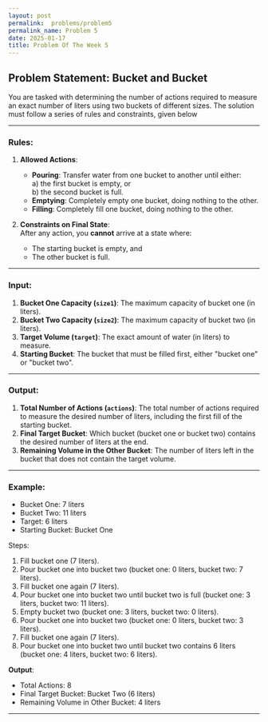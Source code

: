 ```yaml
---
layout: post
permalink:  problems/problem5
permalink_name: Problem 5
date: 2025-01-17
title: Problem Of The Week 5 
---
```


## Problem Statement: Bucket and Bucket

You are tasked with determining the number of actions required to measure an exact number of liters using two buckets of different sizes. The solution must follow a series of rules and constraints, given below

---

### Rules:

1. **Allowed Actions**:  
   - **Pouring**: Transfer water from one bucket to another until either:  
     a) the first bucket is empty, or  
     b) the second bucket is full.  
   - **Emptying**: Completely empty one bucket, doing nothing to the other.  
   - **Filling**: Completely fill one bucket, doing nothing to the other.

2. **Constraints on Final State**:  
   After any action, you **cannot** arrive at a state where:  
   - The starting bucket is empty, and  
   - The other bucket is full.

---

### Input:

1. **Bucket One Capacity (`size1`)**: The maximum capacity of bucket one (in liters).  
2. **Bucket Two Capacity (`size2`)**: The maximum capacity of bucket two (in liters).  
3. **Target Volume (`target`)**: The exact amount of water (in liters) to measure.  
4. **Starting Bucket**: The bucket that must be filled first, either "bucket one" or "bucket two".

---

### Output:

1. **Total Number of Actions (`actions`)**: The total number of actions required to measure the desired number of liters, including the first fill of the starting bucket.
2. **Final Target Bucket**: Which bucket (bucket one or bucket two) contains the desired number of liters at the end.
3. **Remaining Volume in the Other Bucket**: The number of liters left in the bucket that does not contain the target volume.

---

### Example:

- Bucket One: 7 liters  
- Bucket Two: 11 liters  
- Target: 6 liters  
- Starting Bucket: Bucket One  

Steps:  
1. Fill bucket one (7 liters).  
2. Pour bucket one into bucket two (bucket one: 0 liters, bucket two: 7 liters).  
3. Fill bucket one again (7 liters).  
4. Pour bucket one into bucket two until bucket two is full (bucket one: 3 liters, bucket two: 11 liters).  
5. Empty bucket two (bucket one: 3 liters, bucket two: 0 liters).  
6. Pour bucket one into bucket two (bucket one: 0 liters, bucket two: 3 liters).  
7. Fill bucket one again (7 liters).  
8. Pour bucket one into bucket two until bucket two contains 6 liters (bucket one: 4 liters, bucket two: 6 liters).

**Output**:  
- Total Actions: 8  
- Final Target Bucket: Bucket Two (6 liters)  
- Remaining Volume in Other Bucket: 4 liters  

---
